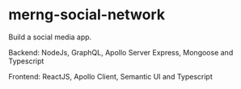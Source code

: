 # merng-social-network
Build a social media app.

Backend: NodeJs, GraphQL, Apollo Server Express, Mongoose and Typescript

Frontend: ReactJS, Apollo Client, Semantic UI and Typescript
